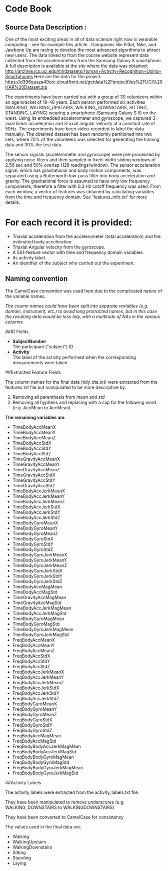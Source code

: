 # Code Book

## Source Data Description :

One of the most exciting areas in all of data science right now is wearable computing - see for example this article . Companies like Fitbit, Nike, and Jawbone Up are racing to develop the most advanced algorithms to attract new users. The data linked to from the course website represent data collected from the accelerometers from the Samsung Galaxy S smartphone. A full description is available at the site where the data was obtained:
http://archive.ics.uci.edu/ml/datasets/Human+Activity+Recognition+Using+Smartphones 
Here are the data for the project:
https://d396qusza40orc.cloudfront.net/getdata%2Fprojectfiles%2FUCI%20HAR%20Dataset.zip 

The experiments have been carried out with a group of 30 volunteers within an age bracket of 19-48 years. Each person performed six activities (WALKING, WALKING_UPSTAIRS, WALKING_DOWNSTAIRS, SITTING, STANDING, LAYING) wearing a smartphone (Samsung Galaxy S II) on the waist. Using its embedded accelerometer and gyroscope, we captured 3-axial linear acceleration and 3-axial angular velocity at a constant rate of 50Hz. The experiments have been video-recorded to label the data manually. The obtained dataset has been randomly partitioned into two sets, where 70% of the volunteers was selected for generating the training data and 30% the test data. 

The sensor signals (accelerometer and gyroscope) were pre-processed by applying noise filters and then sampled in fixed-width sliding windows of 2.56 sec and 50% overlap (128 readings/window). The sensor acceleration signal, which has gravitational and body motion components, was separated using a Butterworth low-pass filter into body acceleration and gravity. The gravitational force is assumed to have only low frequency components, therefore a filter with 0.3 Hz cutoff frequency was used. From each window, a vector of features was obtained by calculating variables from the time and frequency domain. See 'features_info.txt' for more details. 

For each record it is provided:
======================================

- Triaxial acceleration from the accelerometer (total acceleration) and the estimated body acceleration.
- Triaxial Angular velocity from the gyroscope. 
- A 561-feature vector with time and frequency domain variables. 
- Its activity label. 
- An identifier of the subject who carried out the experiment.


## Naming convention
The CamelCase convention was used here due to the complicated nature of the variable names.

*The coumn names could have been split into separate variables (e.g. domain, instrument, etc.) to avoid long protracted names, but in this case the resulting data would be less tidy, with a multitude of NAs in the various columns*


##ID Fields

* **SubjectNumber**  
The participant ("subject") ID  
* **Activity**  
The label of the activity performed when the corresponding measurements were taken  


##Extracted Feature Fields

The column names for the final data (tidy_dta.txt) were extracted from the features.txt file but manipulated to be more descriptive by:  

1. Removing all parenthesis from *mean* and *std*
2. Removing all hyphens and replacing with a cap for the following word (e.g. AccMean to AccMean)

**The remaining variables are**  

* TimeBodyAccMeanX  
* TimeBodyAccMeanY  
* TimeBodyAccMeanZ  
* TimeBodyAccStdX  
* TimeBodyAccStdY  
* TimeBodyAccStdZ  
* TimeGravityAccMeanX  
* TimeGravityAccMeanY  
* TimeGravityAccMeanZ  
* TimeGravityAccStdX  
* TimeGravityAccStdY  
* TimeGravityAccStdZ  
* TimeBodyAccJerkMeanX  
* TimeBodyAccJerkMeanY  
* TimeBodyAccJerkMeanZ  
* TimeBodyAccJerkStdX  
* TimeBodyAccJerkStdY  
* TimeBodyAccJerkStdZ  
* TimeBodyGyroMeanX  
* TimeBodyGyroMeanY  
* TimeBodyGyroMeanZ  
* TimeBodyGyroStdX  
* TimeBodyGyroStdY  
* TimeBodyGyroStdZ  
* TimeBodyGyroJerkMeanX  
* TimeBodyGyroJerkMeanY  
* TimeBodyGyroJerkMeanZ  
* TimeBodyGyroJerkStdX  
* TimeBodyGyroJerkStdY  
* TimeBodyGyroJerkStdZ  
* TimeBodyAccMagMean  
* TimeBodyAccMagStd  
* TimeGravityAccMagMean  
* TimeGravityAccMagStd  
* TimeBodyAccJerkMagMean  
* TimeBodyAccJerkMagStd  
* TimeBodyGyroMagMean  
* TimeBodyGyroMagStd  
* TimeBodyGyroJerkMagMean  
* TimeBodyGyroJerkMagStd  
* FreqBodyAccMeanX  
* FreqBodyAccMeanY  
* FreqBodyAccMeanZ  
* FreqBodyAccStdX  
* FreqBodyAccStdY  
* FreqBodyAccStdZ  
* FreqBodyAccJerkMeanX  
* FreqBodyAccJerkMeanY  
* FreqBodyAccJerkMeanZ  
* FreqBodyAccJerkStdX  
* FreqBodyAccJerkStdY  
* FreqBodyAccJerkStdZ  
* FreqBodyGyroMeanX  
* FreqBodyGyroMeanY  
* FreqBodyGyroMeanZ  
* FreqBodyGyroStdX  
* FreqBodyGyroStdY  
* FreqBodyGyroStdZ  
* FreqBodyAccMagMean  
* FreqBodyAccMagStd  
* FreqBodyBodyAccJerkMagMean  
* FreqBodyBodyAccJerkMagStd  
* FreqBodyBodyGyroMagMean  
* FreqBodyBodyGyroMagStd  
* FreqBodyBodyGyroJerkMagMean  
* FreqBodyBodyGyroJerkMagStd  
 
 
##Activity Labels

The activity labels were extracted from the activity_labels.txt file.  

They have been manipulated to remove underscores (e.g. WALKING_DOWNSTAIRS to WALKINGDOWNSTAIRS)   

They have been converted to CamelCase for consistency  

The values used in the final data are:  

* Walking  
* WalkingUpstairs  
* WalkingDownstairs  
* Sitting  
* Standing  
* Laying  
